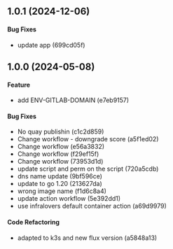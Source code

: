 ## 1.0.1 (2024-12-06)

#### Bug Fixes

* update app (699cd05f)


## 1.0.0 (2024-05-08)

#### Feature

* add ENV-GITLAB-DOMAIN (e7eb9157)

#### Bug Fixes

* No quay publishin (c1c2d859)
* Change workflow - downgrade score (a5f1ed02)
* Change workflow (e56a3832)
* Change workflow (f29ef15f)
* Change workflow (73953d1d)
* update script and perm on the script (720a5cdb)
* dns name update (9bf596ce)
* update to go 1.20 (213627da)
* wrong image name (f1d6c8a4)
* update action workflow (5e392dd1)
* use infralovers default container action (a69d9979)

#### Code Refactoring

* adapted to k3s and new flux version (a5848a13)

